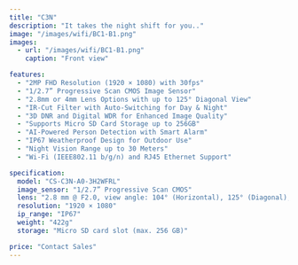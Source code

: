 ```yaml
---
title: "C3N"
description: "It takes the night shift for you.."
image: "/images/wifi/BC1-B1.png"
images:
  - url: "/images/wifi/BC1-B1.png"
    caption: "Front view"

features:
  - "2MP FHD Resolution (1920 × 1080) with 30fps"
  - "1/2.7” Progressive Scan CMOS Image Sensor"
  - "2.8mm or 4mm Lens Options with up to 125° Diagonal View"
  - "IR-Cut Filter with Auto-Switching for Day & Night"
  - "3D DNR and Digital WDR for Enhanced Image Quality"
  - "Supports Micro SD Card Storage up to 256GB"
  - "AI-Powered Person Detection with Smart Alarm"
  - "IP67 Weatherproof Design for Outdoor Use"
  - "Night Vision Range up to 30 Meters"
  - "Wi-Fi (IEEE802.11 b/g/n) and RJ45 Ethernet Support"

specification:
  model: "CS-C3N-A0-3H2WFRL"
  image_sensor: "1/2.7” Progressive Scan CMOS"
  lens: "2.8 mm @ F2.0, view angle: 104° (Horizontal), 125° (Diagonal); 4 mm @ F2.0, view angle: 86° (Horizontal), 102° (Diagonal)"
  resolution: "1920 × 1080"
  ip_range: "IP67"
  weight: "422g"
  storage: "Micro SD card slot (max. 256 GB)"

price: "Contact Sales"
---
```

